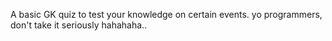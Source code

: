 A basic GK quiz to test your knowledge on certain events.
yo programmers, don't take it seriously hahahaha..